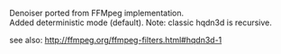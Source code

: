 Denoiser ported from FFMpeg implementation.  
Added deterministic mode (default). Note: classic hqdn3d is recursive.  

see also:  http://ffmpeg.org/ffmpeg-filters.html#hqdn3d-1
